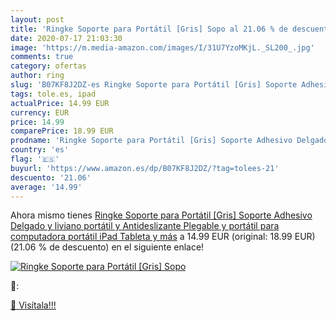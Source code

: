 ```yaml
---
layout: post
title: 'Ringke Soporte para Portátil [Gris] Sopo al 21.06 % de descuento'
date: 2020-07-17 21:03:30
image: 'https://m.media-amazon.com/images/I/31U7YzoMKjL._SL200_.jpg'
comments: true
category: ofertas
author: ring
slug: 'B07KF8J2DZ-es Ringke Soporte para Portátil [Gris] Soporte Adhesivo...'
tags: tole.es, ipad
actualPrice: 14.99 EUR
currency: EUR
price: 14.99
comparePrice: 18.99 EUR
prodname: 'Ringke Soporte para Portátil [Gris] Soporte Adhesivo Delgado y liviano  portátil y Antideslizante  Plegable y portátil para computadora portátil  iPad  Tableta y más'
country: 'es'
flag: '🇪🇸'
buyurl: 'https://www.amazon.es/dp/B07KF8J2DZ/?tag=tolees-21'
descuento: '21.06'
average: '14.99'
---
```


Ahora mismo tienes [Ringke Soporte para Portátil [Gris] Soporte Adhesivo Delgado y liviano  portátil y Antideslizante  Plegable y portátil para computadora portátil  iPad  Tableta y más](https://www.amazon.es/dp/B07KF8J2DZ/?tag=tolees-21) a 14.99 EUR (original: 18.99 EUR) (21.06 %  de descuento) en el siguiente enlace!

[![Ringke Soporte para Portátil [Gris] Sopo](https://m.media-amazon.com/images/I/31U7YzoMKjL._SL200_.jpg)](https://www.amazon.es/dp/B07KF8J2DZ/?tag=tolees-21)

🔎:


[🛒 Visítala!!!](https://www.amazon.es/dp/B07KF8J2DZ/?tag=tolees-21)
